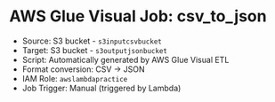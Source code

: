 # AWS Glue Visual Job: csv_to_json

- Source: S3 bucket - `s3inputcsvbucket`
- Target: S3 bucket - `s3outputjsonbucket`
- Script: Automatically generated by AWS Glue Visual ETL
- Format conversion: CSV → JSON
- IAM Role: `awslambdapractice`
- Job Trigger: Manual (triggered by Lambda)
